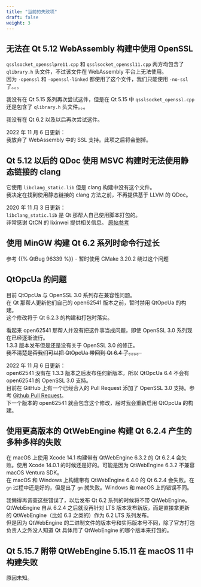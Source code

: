 ```yaml
---
title: "当前的失败项"
draft: false
weight: 3
---
```


## 无法在 Qt 5.12 WebAssembly 构建中使用 OpenSSL

`qsslsocket_opensslpre11.cpp` 和 `qsslsocket_openssl11.cpp` 两方均包含了 `qlibrary.h` 头文件，不过该文件在 WebAssembly 平台上无法使用。  
因为 `-openssl` 和 `-openssl-linked` 都使用了这个文件，我们只能使用 `-no-ssl` 了。。。

我没有在 Qt 5.15 系列再次尝试这件，但是在 Qt 5.15 中 `qsslsocket_openssl.cpp` 还是包含了 `qlibrary.h` 头文件。。。

我没有在 Qt 6.2 以及以后再次尝试这件。

2022 年 11 月 6 日更新：  
我放弃了 WebAssembly 中的 SSL 支持。此项之后将会删掉。

## Qt 5.12 以后的 QDoc 使用 MSVC 构建时无法使用静态链接的 clang

它使用 `libclang_static.lib` 但是 clang 构建中没有这个文件。  
我决定在找到使用静态链接的 clang 方法之前，不再提供基于 LLVM 的 QDoc。

2020 年 11 月 3 日更新：  
`libclang_static.lib` 是 Qt 那帮人自己使用脚本打包的。  
非常感谢 QtCN 的 lixinwei 提供相关信息。 [原帖参考](http://www.qtcn.org/bbs/job.php?action=topost&tid=85983&pid=200952)

## 使用 MinGW 构建 Qt 6.2 系列时命令行过长

参考 {{% QtBug 96339 %}} - 暂时使用 CMake 3.20.2 绕过这个问题

## QtOpcUa 的问题

目前 QtOpcUa 与 OpenSSL 3.0 系列存在兼容性问题。  
在 Qt 那帮人更新他们自己的 open62541 版本之前，暂时禁用 QtOpcUa 的构建。  
这个修改将于 Qt 6.2.3 的构建和打包时落实。

看起来 open62541 那帮人并没有把这件事当成问题，即使 OpenSSL 3.0 系列现在已经逐渐流行。  
1.3.3 版本发布但是还是没有关于 OpenSSL 3.0 的修正。  
~~我不清楚是否我们可以把 QtOpcUa 带回到 Qt 6.4 了。。。。~~

2022 年 11 月 6 日更新：  
open62541 没有在 1.3.3 版本之后发布任何新版本，所以 QtOpcUa 6.4 不会有 open62541 的 OpenSSL 3.0 支持。  
目前在 GitHub 上有一个已经合入的 Pull Request 添加了 OpenSSL 3.0 支持。参考 [Github Pull Request](https://github.com/open62541/open62541/pull/5349)。  
下一个版本的 open62541 就会包含这个修改，届时我会重新启用 QtOpcUa 的构建。

## 使用更高版本的 QtWebEngine 构建 Qt 6.2.4 产生的多种多样的失败

在 macOS 上使用 Xcode 14.1 构建带有 QtWebEngine 6.3.2 的 Qt 6.2.4 会失败。使用 Xcode 14.0.1 的时候还是好的。可能是因为 QtWebEngine 6.3.2 不兼容 macOS Ventura SDK。  
在 macOS 和 Windows 上构建带有 QtWebEngine 6.4.0 的 Qt 6.2.4 会失败。在 `gn` 过程中还是好的，但是出了 `gn` 就失败。Windows 和 macOS 上的错误不同。

我懒得再调查这些错误了，以后发布 Qt 6.2 系列的时候将不带 QtWebEngine。  
QtWebEngine 自从 6.2.4 之后就没再针对 LTS 版本发布新版，而是直接拿更新的 QtWebEngine（比如 6.3 之类的）作为 6.2 LTS 系列发布。  
但是因为 QtWebEngine 的二进制文件的版本号和实际版本号不同，除了官方打包负责人之外没人知道 Qt 具体用了 QtWebEngine 的哪个版本来打包的。

## Qt 5.15.7 附带 QtWebEngine 5.15.11 在 macOS 11 中构建失败

原因未知。
